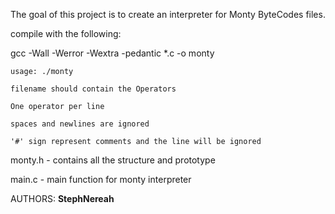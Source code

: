 The goal of this project is to create an interpreter for Monty ByteCodes files.

compile with the following:

gcc -Wall -Werror -Wextra -pedantic *.c -o monty

	usage: ./monty

	filename should contain the Operators

	One operator per line

	spaces and newlines are ignored

	'#' sign represent comments and the line will be ignored

monty.h - contains all the structure and prototype

main.c - main function for monty interpreter

AUTHORS:
**StephNereah**
